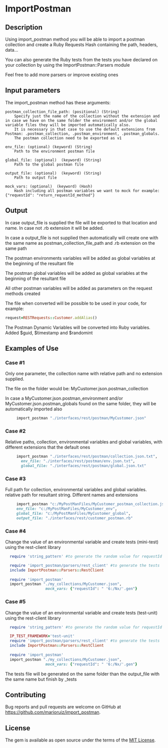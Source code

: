 # ImportPostman
## Description
Using import_postman method you will be able to import a postman collection and create a Ruby Requests Hash containing the path, headers, data...

You can also generate the Ruby tests from the tests you have declared on your collection by using the ImportPostman::Parsers module

Feel free to add more parsers or improve existing ones

## Input parameters

The import_postman method has these arguments: 

    postman_collection_file_path: (positional) (String)
        Specify just the name of the collection without the extension and in case we have on the same folder the environment and/or the global variable files they will be imported automatically also.
        It is necessary in that case to use the default extensions from Postman: .postman_collection, .postman_environment, .postman_globals.
        The postman collection need to be exported as v1
        
    env_file: (optional) (keyword) (String) 
        Path to the environment postman file

    global_file: (optional)  (keyword) (String)
        Path to the global postman file
        
    output_file: (optional)  (keyword) (String)
        Path to output file

    mock_vars: (optional)  (keyword) (Hash) 
        Hash including all postman variables we want to mock for example: {"requestId": "return_requestId_method"}


## Output
In case output_file is supplied the file will be exported to that location and name. In case not .rb extension it will be added.

In case a output_file is not supplied then automatically will create one with the same name as postman_collection_file_path and .rb extension on the same path

The postman environments variables will be added as global variables at the beginning of the resultant file

The postman global variables will be added as global variables at the beginning of the resultant file

All other postman variables will be added as parameters on the request methods created

The file when converted will be possible to be used in your code, for example:

```ruby
request=RESTRequests::Customer.addAlias()
```

The Postman Dynamic Variables will be converted into Ruby variables. Added $guid, $timestamp and $randomint

## Examples of Use

### Case #1

Only one parameter, the collection name with relative path and no extension supplied.

The file on the folder would be: MyCustomer.json.postman_collection

In case a MyCustomer.json.postman_environment and/or MyCustomer.json.postman_globals found on the same folder, they will be automatically imported also

```ruby
     import_postman "./interfaces/rest/postman/MyCustomer.json"
```

### Case #2
     
Relative paths, collection, environmental variables and global variables, with different extensions that the default ones

```ruby
     import_postman "./interfaces/rest/postman/collection.json.txt", 
       env_file: "./interfaces/rest/postman/env.json.txt", 
       global_file: "./interfaces/rest/postman/global.json.txt"
```

### Case #3

Full path for collection, environmental variables and global variables. relative path for resultant string. Different names and extensions

```ruby
     import_postman "c:/MyPostManFiles/MyCustomer_postman_collection.json", 
     env_file: "c:/MyPostManFiles/MyCustomer_env", 
     global_file: "c:/MyPostManFiles/MyCustomer_global", 
     output_file: "./interfaces/rest/customer_postman.rb"
```

### Case #4
Change the value of an environmental variable and create tests (mini-test) using the rest-client library

```ruby
  require 'string_pattern' #to generate the random value for requestId

  require 'import_postman/parsers/rest_client' #to generate the tests
  include ImportPostman::Parsers::RestClient
  
  require 'import_postman'
  import_postman "./my_collections/MyCustomer.json",
                  mock_vars: {"requestId": " '6:/Nx/'.gen"}
```

### Case #5
Change the value of an environmental variable and create tests (test-unit) using the rest-client library

```ruby
  require 'string_pattern' #to generate the random value for requestId

  IP_TEST_FRAMEWORK='test-unit'
  require 'import_postman/parsers/rest_client' #to generate the tests
  include ImportPostman::Parsers::RestClient
  
  require 'import_postman'
  import_postman "./my_collections/MyCustomer.json",
                  mock_vars: {"requestId": " '6:/Nx/'.gen"}
```

The tests file will be generated on the same folder than the output_file with the same name but finish by _tests

## Contributing

Bug reports and pull requests are welcome on GitHub at https://github.com/marioruiz/import_postman.


## License

The gem is available as open source under the terms of the [MIT License](http://opensource.org/licenses/MIT).


